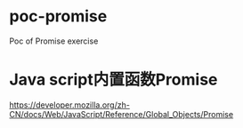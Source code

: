 # poc-promise
Poc of Promise exercise 


# Java script内置函数Promise
https://developer.mozilla.org/zh-CN/docs/Web/JavaScript/Reference/Global_Objects/Promise